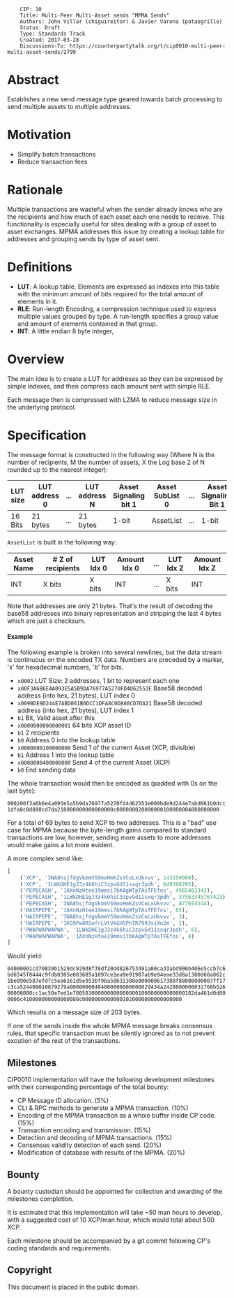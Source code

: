         CIP: 10
        Title: Multi-Peer Multi-Asset sends "MPMA Sends"
        Authors: John Villar (chiguireitor) & Javier Varona (pataegrillo)
        Status: Draft
        Type: Standards Track
        Created: 2017-03-28
        Discussions-To: https://counterpartytalk.org/t/cip0010-multi-peer-multi-asset-sends/2799

# Abstract

Establishes a new send message type geared towards batch processing to send multiple assets to multiple addresses.

# Motivation

* Simplify batch transactions
* Reduce transaction fees

# Rationale

Multiple transactions are wasteful when the sender already knows who are the recipients and how much of each asset each one needs to receive. This functionality is especially useful for sites dealing with a group of asset to asset exchanges. MPMA addresses this issue by creating a lookup table for addresses and grouping sends by type of asset sent.

# Definitions

 * **LUT**: A lookup table. Elements are expressed as indexes into this table with the minimum amount of bits required for the total amount of elements in it.
 * **RLE**: Run-length Encoding, a compression technique used to express multiple values grouped by type. A run-length specifies a group value and amount of elements contained in that group.
 * **INT**: A little endian 8 byte integer,

# Overview

The main idea is to create a LUT for addreses so they can be expressed by simple indexes, and then compress each amount sent with simple RLE.

Each message then is compressed with LZMA to reduce message size in the underlying protocol.

# Specification

The message format is constructed in the following way (Where N is the number of recipients, M the number of assets, X the Log base 2 of N rounded up to the nearest integer):

LUT size|LUT address 0|...|LUT address N|Asset Signaling bit 1|Asset SubList 0|...|Asset Signaling Bit 1|Asset Sublist M|Asset Signaling Bit 0|
--------|-------------|---|-------------|---------------------|---------------|---|---------------------|---------------|---------------------|
 16 Bits|   21 bytes  |...|   21 bytes  |         1-bit       |   AssetList   |...|        1-bit        |   AssetList   |        1-bit        |

`AssetList` is built in the following way:

Asset Name|# Z of recipients|LUT Idx 0|Amount Idx 0|...|LUT Idx Z|Amount Idx Z|
----------|-----------------|---------|------------|---|---------|------------|
   INT    |     X bits      |  X bits |     INT    |...|  X bits |     INT    |

Note that addresses are only 21 bytes. That's the result of decoding the base58 addresses into binary representation and stripping the last 4 bytes which are just a checksum.

#### Example

The following example is broken into several newlines, but the data stream is continuous on the encoded TX data. Numbers are preceded by a marker, 'x' for hexadecimal numbers, 'b' for bits.

 * `x0002` LUT Size: 2 addresses, 1 bit to represent each one
 * `x00F3A6B6E4A093E5A5B9DA76977A5270FD4D62553E` Base58 decoded address (into hex, 21 bytes), LUT index 0
 * `x009BDE9D244E7ABD061B0DCC1DFA8C0D880CD7DA21` Base58 decoded address (into hex, 21 bytes), LUT index 1
 * `b1` Bit, Valid asset after this
 * `x0000000000000001` 64 bits XCP asset ID
 * `b1` 2 recipients
 * `b0` Address 0 into the lookup table
 * `x0000000100000000` Send 1 of the current Asset (XCP, divisible)
 * `b1` Address 1 into the lookup table
 * `x0000000400000000` Send 4 of the current Asset (XCP)
 * `b0` End sending data

The whole transaction would then be encoded as (padded with 0s on the last byte):

`000200f3a6b6e4a093e5a5b9da76977a5270fd4d62553e009bde9d244e7abd061b0dcc1dfa8c0d880cd7da218000000000000000c000000020000000100000004000000000`

For a total of 69 bytes to send XCP to two addresses. This is a "bad" use case for MPMA because the byte-length gains compared to standard transactions are low, however, sending more assets to more addresses would make gains a lot more evident.

A more complex send like:

```python
[
    ('XCP', '3NA8hsjfdgVkmmVS9moHmkZsVCoLxUkvvv', 143250000),
    ('XCP', '1LWkDHE1gJ3z4k6hiC3zpvGd11sxqr3pdh', 649398295),
    ('PEPECASH', '1AXnNzHtee19mmsi7bKAgWTpTAsTFEfos', 4565463342),
    ('PEPECASH', '1LWkDHE1gJ3z4k6hiC3zpvGd11sxqr3pdh', 37563345767423),
    ('PEPECASH', '3NA8hsjfdgVkmmVS9moHmkZsVCoLxUkvvv', 877654544),
    ('HAIRPEPE', '1AXnNzHtee19mmsi7bKAgWTpTAsTFEfos', 65),
    ('HAIRPEPE', '3NA8hsjfdgVkmmVS9moHmkZsVCoLxUkvvv', 3),
    ('HAIRPEPE', '1KS9Pw8RSofrLVtVkGHSPhTR7993siXn2m', 2),
    ('PWAPWAPWAPWA', '1LWkDHE1gJ3z4k6hiC3zpvGd11sxqr3pdh', 6),
    ('PWAPWAPWAPWA', '1AXnNzHtee19mmsi7bKAgWTpTAsTFEfos', 8)
]
```

Would yield:

`04000001cd70839b1529dc929d8f39df20dd826753491a00ca33abd906b406e5ccb7c6bd6545f8444c9fdb0305e083685a1097ce1ea9e91987ab9e94eae33d8a1300d60a862c1be090e587efd7c5ea6161d5e953bf9ba58631308e000000617388f88008000007ff17c3ca524400010879279a00000000404000000000000029434a2420000000031708b52600000000cc1ac50e7ed1e700583000000000000000100000000000000182da461d0d000000c410000000000000080c00000000000001020000000000000000`

Which results on a message size of 203 bytes.

If one of the sends inside the whole MPMA message breaks consensus rules, that
specific transaction must be silently ignored as to not prevent excution of
the rest of the transactions.

## Milestones ##

CIP0010 implementation will have the following development milestones with their
corresponding percentage of the total bounty:

 * CP Message ID allocation. (5%)
 * CLI & RPC methods to generate a MPMA transaction. (10%)
 * Encoding of the MPMA transaction as a whole buffer inside CP code. (15%)
 * Transaction encoding and transmission. (15%)
 * Detection and decoding of MPMA transactions. (15%)
 * Consensus validity detection of each send. (20%)
 * Modification of database with results of the MPMA. (20%)

## Bounty ##

A bounty custodian should be appointed for collection and awarding of the
milestones completion.

It is estimated that this implementation will take ~50 man hours to develop,
with a suggested cost of 10 XCP/man hour, which would total about 500 XCP.

Each milestone should be accompanied by a git commit following CP's coding
standards and requirements.

## Copyright ##

This document is placed in the public domain.

